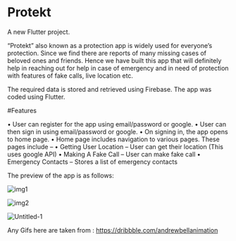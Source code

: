 # Protekt

A new Flutter project.

“Protekt” also known as a protection app is widely used for everyone’s protection. Since we find there are reports of many missing cases of beloved ones and friends. Hence we have built this app that will definitely help in reaching out for help in case of emergency and in need of protection with features of fake calls, live location etc.

The required data is stored and retrieved using Firebase. The app was coded using Flutter. 

#Features

•	User can register for the app using email/password or google.
•	User can then sign in using email/password or google.
•	On signing in, the app opens to home page.
•	Home page includes navigation to various pages. These pages include –
•	Getting User Location – User can get their location (This uses google API)
•	Making A Fake Call – User can make fake call
•	Emergency Contacts – Stores a list of emergency contacts


The preview of the app is as follows:


![img1](https://user-images.githubusercontent.com/54653498/171647833-9e23724e-99cc-40a3-b3a7-3a8d261bc00d.png)



![img2](https://user-images.githubusercontent.com/54653498/171647883-2f5d4dbf-7316-48c5-9187-87bc638836f3.png)



![Untitled-1](https://user-images.githubusercontent.com/54653498/171648522-88f4d799-b1b6-49e3-a186-702c8aa26709.png)


Any Gifs here are taken from : https://dribbble.com/andrewbellanimation
